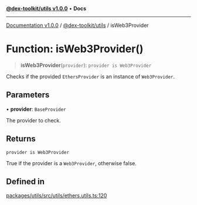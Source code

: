[**@dex-toolkit/utils v1.0.0**](../README.md) • **Docs**

***

[Documentation v1.0.0](../../../packages.md) / [@dex-toolkit/utils](../README.md) / isWeb3Provider

# Function: isWeb3Provider()

> **isWeb3Provider**(`provider`): `provider is Web3Provider`

Checks if the provided `EthersProvider` is an instance of `Web3Provider`.

## Parameters

• **provider**: `BaseProvider`

The provider to check.

## Returns

`provider is Web3Provider`

True if the provider is a `Web3Provider`, otherwise false.

## Defined in

[packages/utils/src/utils/ethers.utils.ts:120](https://github.com/niZmosis/dex-toolkit/blob/3d8b41b44787b30fbea5de3ab4737662ffb61bc8/packages/utils/src/utils/ethers.utils.ts#L120)
